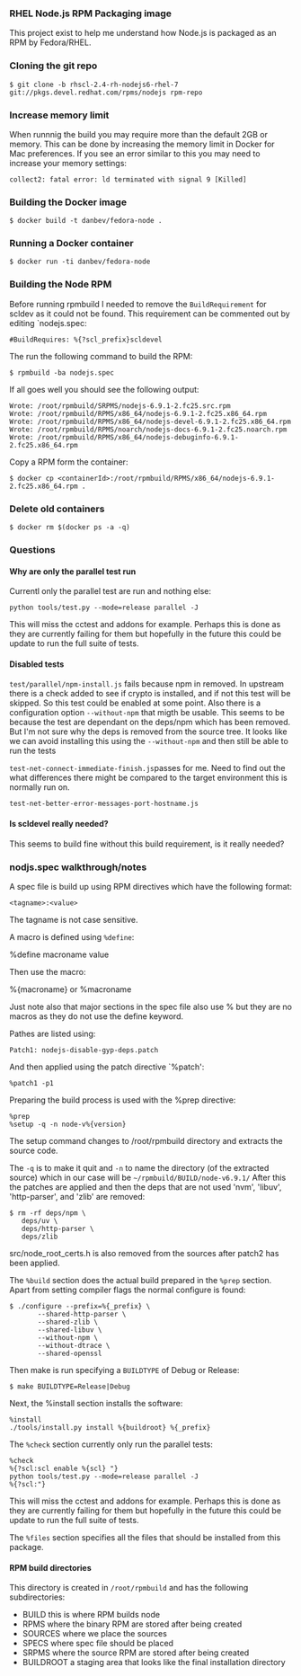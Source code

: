 ### RHEL Node.js RPM Packaging image
This project exist to help me understand how Node.js is packaged as an RPM by Fedora/RHEL.

### Cloning the git repo

    $ git clone -b rhscl-2.4-rh-nodejs6-rhel-7 git://pkgs.devel.redhat.com/rpms/nodejs rpm-repo

### Increase memory limit
When runnnig the build you may require more than the default 2GB or memory.
This can be done by increasing the memory limit in Docker for Mac preferences.
If you see an error similar to this you may need to increase your memory settings:

    collect2: fatal error: ld terminated with signal 9 [Killed]

### Building the Docker image

    $ docker build -t danbev/fedora-node .

### Running a Docker container

    $ docker run -ti danbev/fedora-node

### Building the Node RPM
Before running rpmbuild I needed to remove the `BuildRequirement` for scldev as it could not be found. This
requirement can be commented out by editing `nodejs.spec:

    #BuildRequires: %{?scl_prefix}scldevel

The run the following command to build the RPM:

    $ rpmbuild -ba nodejs.spec

If all goes well you should see the following output:

    Wrote: /root/rpmbuild/SRPMS/nodejs-6.9.1-2.fc25.src.rpm
    Wrote: /root/rpmbuild/RPMS/x86_64/nodejs-6.9.1-2.fc25.x86_64.rpm
    Wrote: /root/rpmbuild/RPMS/x86_64/nodejs-devel-6.9.1-2.fc25.x86_64.rpm
    Wrote: /root/rpmbuild/RPMS/noarch/nodejs-docs-6.9.1-2.fc25.noarch.rpm
    Wrote: /root/rpmbuild/RPMS/x86_64/nodejs-debuginfo-6.9.1-2.fc25.x86_64.rpm


Copy a RPM form the container:

    $ docker cp <containerId>:/root/rpmbuild/RPMS/x86_64/nodejs-6.9.1-2.fc25.x86_64.rpm .


### Delete old containers

    $ docker rm $(docker ps -a -q)


### Questions

#### Why are only the parallel test run
Currentl only the parallel test are run and nothing else:

    python tools/test.py --mode=release parallel -J

This will miss the cctest and addons for example. Perhaps this is done as they
are currently failing for them but hopefully in the future this could be update
to run the full suite of tests. 



#### Disabled tests
`test/parallel/npm-install.js` fails because npm in removed. In upstream there is a check 
added to see if crypto is installed, and if not this test will be skipped. So this test
could be enabled at some point. Also there is a configuration option `--without-npm` that 
migth be usable. This seems to be because the test are dependant on the deps/npm which 
has been removed. But I'm not sure why the deps is removed from the source
tree. It looks like we can avoid installing this using the `--without-npm` and then still 
be able to run the tests

`test-net-connect-immediate-finish.js`passes for me. Need to find out the what differences
there might be compared to the target environment this is normally run on.

`test-net-better-error-messages-port-hostname.js`


#### Is scldevel really needed?
This seems to build fine without this build requirement, is it really needed?

### nodjs.spec walkthrough/notes
A spec file is build up using RPM directives which have the following format:

    <tagname>:<value>

The tagname is not case sensitive.

A macro is defined using `%define`:

   %define macroname value

Then use the macro:

   %{macroname} or %macroname

Just note also that major sections in the spec file also use % but they are no
macros as they do not use the define keyword.

Pathes are listed using:

    Patch1: nodejs-disable-gyp-deps.patch

And then applied using the patch directive `%patch':

    %patch1 -p1

Preparing the build process is used with the %prep directive:

    %prep
    %setup -q -n node-v%{version}

The setup command changes to /root/rpmbuild directory and extracts the source code.

The `-q` is to make it quit and `-n` to name the directory (of the extracted source)
which in our case will be `~/rpmbuild/BUILD/node-v6.9.1/`
After this the patches are applied and then the deps that are not used 'nvm', 'libuv', 'http-parser', and 'zlib' are removed:

    $ rm -rf deps/npm \
       deps/uv \
       deps/http-parser \
       deps/zlib

src/node_root_certs.h is also removed from the sources after patch2 has been applied.

The `%build` section does the actual build prepared in the `%prep` section.
Apart from setting compiler flags the normal configure is found:

    $ ./configure --prefix=%{_prefix} \
           --shared-http-parser \
           --shared-zlib \
           --shared-libuv \
           --without-npm \
           --without-dtrace \
           --shared-openssl

Then make is run specifying a `BUILDTYPE` of Debug or Release:

    $ make BUILDTYPE=Release|Debug

Next, the %install section installs the software:

    %install
    ./tools/install.py install %{buildroot} %{_prefix}

The `%check` section currently only run the parallel tests:

    %check
    %{?scl:scl enable %{scl} "}
    python tools/test.py --mode=release parallel -J
    %{?scl:"}

This will miss the cctest and addons for example. Perhaps this is done as they
are currently failing for them but hopefully in the future this could be update
to run the full suite of tests.

The `%files` section specifies all the files that should be installed from this
package.


#### RPM build directories
This directory is created in `/root/rpmbuild` and has the following subdirectories:

* BUILD      this is where RPM builds node
* RPMS       where the binary RPM are stored after being created
* SOURCES    where we place the sources
* SPECS      where spec file should be placed
* SRPMS      where the source RPM are stored after being created
* BUILDROOT  a staging area that looks like the final installation directory
